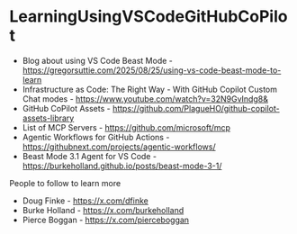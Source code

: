 # LearningUsingVSCodeGitHubCoPilot

- Blog about using VS Code Beast Mode - https://gregorsuttie.com/2025/08/25/using-vs-code-beast-mode-to-learn
- Infrastructure as Code: The Right Way - With GitHub Copilot Custom Chat modes - https://www.youtube.com/watch?v=32N9GvIndg8&
- GitHub CoPilot Assets - https://github.com/PlagueHO/github-copilot-assets-library
- List of MCP Servers - https://github.com/microsoft/mcp
- Agentic Workflows for GitHub Actions - https://githubnext.com/projects/agentic-workflows/
- Beast Mode 3.1 Agent for VS Code - https://burkeholland.github.io/posts/beast-mode-3-1/


People to follow to learn more


- Doug Finke - https://x.com/dfinke
- Burke Holland - https://x.com/burkeholland
- Pierce Boggan - https://x.com/pierceboggan

